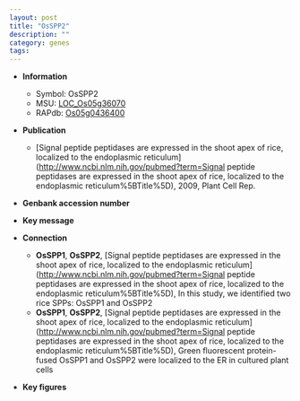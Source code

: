 ```yaml
---
layout: post
title: "OsSPP2"
description: ""
category: genes
tags: 
---
```


* **Information**  
    + Symbol: OsSPP2  
    + MSU: [LOC_Os05g36070](http://rice.plantbiology.msu.edu/cgi-bin/ORF_infopage.cgi?orf=LOC_Os05g36070)  
    + RAPdb: [Os05g0436400](http://rapdb.dna.affrc.go.jp/viewer/gbrowse_details/irgsp1?name=Os05g0436400)  

* **Publication**  
    + [Signal peptide peptidases are expressed in the shoot apex of rice, localized to the endoplasmic reticulum](http://www.ncbi.nlm.nih.gov/pubmed?term=Signal peptide peptidases are expressed in the shoot apex of rice, localized to the endoplasmic reticulum%5BTitle%5D), 2009, Plant Cell Rep.

* **Genbank accession number**  

* **Key message**  

* **Connection**  
    + __OsSPP1__, __OsSPP2__, [Signal peptide peptidases are expressed in the shoot apex of rice, localized to the endoplasmic reticulum](http://www.ncbi.nlm.nih.gov/pubmed?term=Signal peptide peptidases are expressed in the shoot apex of rice, localized to the endoplasmic reticulum%5BTitle%5D), In this study, we identified two rice SPPs: OsSPP1 and OsSPP2
    + __OsSPP1__, __OsSPP2__, [Signal peptide peptidases are expressed in the shoot apex of rice, localized to the endoplasmic reticulum](http://www.ncbi.nlm.nih.gov/pubmed?term=Signal peptide peptidases are expressed in the shoot apex of rice, localized to the endoplasmic reticulum%5BTitle%5D), Green fluorescent protein-fused OsSPP1 and OsSPP2 were localized to the ER in cultured plant cells

* **Key figures**  


